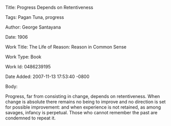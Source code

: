 Title:  Progress Depends on Retentiveness

Tags:   Pagan Tuna, progress

Author: George Santayana

Date:   1906

Work Title: The Life of Reason: Reason in Common Sense

Work Type: Book

Work Id: 0486239195

Date Added: 2007-11-13 17:53:40 -0800

Body: 

Progress, far from consisting in change, depends on retentiveness. When change is absolute there remains no being to improve and no direction is set for possible improvement: and when experience is not retained, as among savages, infancy is perpetual. Those who cannot remember the past are condemned to repeat it.


